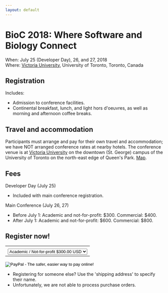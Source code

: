 ```yaml
---
layout: default
---
```

# BioC 2018: Where Software and Biology Connect

When: July 25 (Developer Day), 26, and 27, 2018 <br />
Where: [Victoria University][uvic], University of Toronto, Toronto, Canada

[uvic]: http://www.vicu.utoronto.ca/

## Registration

Includes:

- Admission to conference facilities.
- Continental breakfast, lunch, and light hors d'oeuvres, as well as
  morning and afternoon coffee breaks.

## Travel and accommodation

Participants must arrange and pay for their own travel and
accommodation; we have NOT arranged conference rates at nearby
hotels. The conference venue is at [Victoria University][uvic] on the
downtown (St. George) campus of the University of Toronto on the
north-east edge of Queen's Park. [Map][ut].

[ut]: http://map.utoronto.ca/

## Fees

Developer Day (July 25)

- Included with main conference registration.

Main Conference (July 26, 27)

- Before July 1: Academic and not-for-profit: $300. Commercial: $400.
- After July 1: Academic and not-for-profit: $600. Commercial: $800.

## Register now!

<p>
<form action="https://www.paypal.com/cgi-bin/webscr" method="post" target="_top">
<input type="hidden" name="cmd" value="_s-xclick">
<input type="hidden" name="hosted_button_id" value="FNJHAX6G85S3N">
<table>
<tr><td><input type="hidden" name="on0" value="Registration"></td></tr><tr><td><select name="os0">
	<option value="Academic / Not-for-profit">Academic / Not-for-profit $300.00 USD</option>
	<option value="Commercial">Commercial $400.00 USD</option>
</select> </td></tr>
</table>
<input type="hidden" name="currency_code" value="USD">
<input type="image" src="https://www.paypalobjects.com/en_US/i/btn/btn_buynowCC_LG.gif" border="0" name="submit" alt="PayPal - The safer, easier way to pay online!">
<img alt="" border="0" src="https://www.paypalobjects.com/en_US/i/scr/pixel.gif" width="1" height="1">
</form>
</p>

- Registering for someone else? Use the 'shipping address' to specify
  their name.
- Unfortunately, we are not able to process purchase orders.
